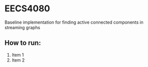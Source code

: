# EECS4080
Baseline implementation for finding active connected components in streaming graphs

## How to run:
1. Item 1
1. Item 2
